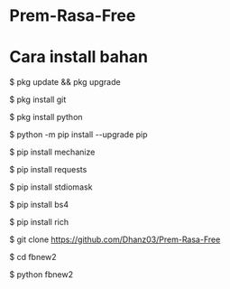 # Prem-Rasa-Free 

# Cara install bahan 

$ pkg update && pkg upgrade

$ pkg install git

$ pkg install python

$ python -m pip install --upgrade pip

$ pip install mechanize

$ pip install requests

$ pip install stdiomask

$ pip install bs4

$ pip install rich

$ git clone https://github.com/Dhanz03/Prem-Rasa-Free

$ cd fbnew2 

$ python fbnew2
